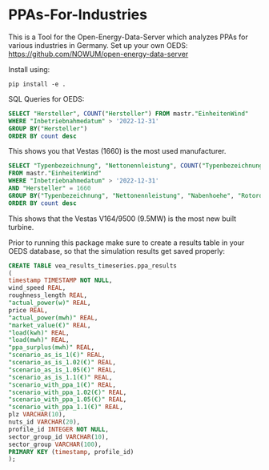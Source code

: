 # PPAs-For-Industries
This is a Tool for the Open-Energy-Data-Server which analyzes PPAs for various industries in Germany.
Set up your own OEDS: https://github.com/NOWUM/open-energy-data-server

Install using:

```
pip install -e .
```
SQL Queries for OEDS:
```SQL
SELECT "Hersteller", COUNT("Hersteller") FROM mastr."EinheitenWind"
WHERE "Inbetriebnahmedatum" > '2022-12-31'
GROUP BY("Hersteller")
ORDER BY count desc
```
This shows you that Vestas (1660) is the most used manufacturer.
```SQL
SELECT "Typenbezeichnung", "Nettonennleistung", COUNT("Typenbezeichnung"), "Nabenhoehe", "Rotordurchmesser"
FROM mastr."EinheitenWind"
WHERE "Inbetriebnahmedatum" > '2022-12-31'
AND "Hersteller" = 1660
GROUP BY("Typenbezeichnung", "Nettonennleistung", "Nabenhoehe", "Rotordurchmesser")
ORDER BY count desc
```
This shows that the Vestas V164/9500 (9.5MW) is the most new built turbine.

Prior to running this package make sure to create a results table in your OEDS database, so that the simulation results get saved properly:
```SQL
CREATE TABLE vea_results_timeseries.ppa_results
(
timestamp TIMESTAMP NOT NULL,
wind_speed REAL,
roughness_length REAL,
"actual_power(w)" REAL,
price REAL,
"actual_power(mwh)" REAL,
"market_value(€)" REAL,
"load(kwh)" REAL,
"load(mwh)" REAL,
"ppa_surplus(mwh)" REAL,
"scenario_as_is_1(€)" REAL,
"scenario_as_is_1.02(€)" REAL,
"scenario_as_is_1.05(€)" REAL,
"scenario_as_is_1.1(€)" REAL,
"scenario_with_ppa_1(€)" REAL,
"scenario_with_ppa_1.02(€)" REAL,
"scenario_with_ppa_1.05(€)" REAL,
"scenario_with_ppa_1.1(€)" REAL,
plz VARCHAR(10),
nuts_id VARCHAR(20),
profile_id INTEGER NOT NULL,
sector_group_id VARCHAR(10),
sector_group VARCHAR(100),
PRIMARY KEY (timestamp, profile_id)
);
```